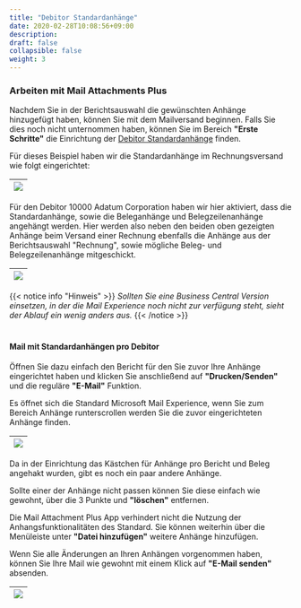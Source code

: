 ```yaml
---
title: "Debitor Standardanhänge"
date: 2020-02-28T10:08:56+09:00
description: 
draft: false
collapsible: false
weight: 3
---
```

### Arbeiten mit Mail Attachments Plus

Nachdem Sie in der Berichtsauswahl die gewünschten Anhänge hinzugefügt haben, können Sie mit dem Mailversand beginnen. Falls Sie dies noch nicht unternommen haben, können Sie im Bereich **"Erste Schritte"** die Einrichtung der [Debitor Standardanhänge](/de-de/apps/mail_attachment_plus/first-steps/setup/defaults-customer/) finden.

Für dieses Beispiel haben wir die Standardanhänge im Rechnungsversand wie folgt eingerichtet:

|![](images/apps/mail-attachments-plus/de/anwendungsbeispiel_dokumentlayout.png)
|-|

Für den Debitor 10000 Adatum Corporation haben wir hier aktiviert, dass die Standardanhänge, sowie die Beleganhänge und Belegzeilenanhänge angehängt werden. Hier werden also neben den beiden oben gezeigten Anhänge beim Versand einer Rechnung ebenfalls die Anhänge aus der Berichtsauswahl "Rechnung", sowie mögliche Beleg- und Belegzeilenanhänge mitgeschickt.

|![](images/apps/mail-attachments-plus/de/anwendungsbeispiel_dokumentlayout_2.png)
|-|

{{< notice info "Hinweis" >}}
 _Sollten Sie eine Business Central Version einsetzen, in der die Mail Experience noch nicht zur verfügung steht, sieht der Ablauf ein wenig anders aus._
{{< /notice >}}
#

#### Mail mit Standardanhängen pro Debitor
Öffnen Sie dazu einfach den Bericht für den Sie zuvor Ihre Anhänge eingerichtet haben und klicken Sie anschließend auf **"Drucken/Senden"** und die reguläre **"E-Mail"** Funktion.

Es öffnet sich die Standard Microsoft Mail Experience, wenn Sie zum Bereich Anhänge runterscrollen werden Sie die zuvor eingerichteten Anhänge finden.

|![](images/apps/mail-attachments-plus/de/anwendungsbeispiel_dokumentlayout_anhänge.png)
|-|

Da in der Einrichtung das Kästchen für Anhänge pro Bericht und Beleg angehakt wurden, gibt es noch ein paar andere Anhänge.

Sollte einer der Anhänge nicht passen können Sie diese einfach wie gewohnt, über die 3 Punkte und **"löschen"** entfernen.

Die Mail Attachment Plus App verhindert nicht die Nutzung der Anhangsfunktionalitäten des Standard. Sie können weiterhin über die Menüleiste unter **"Datei hinzufügen"** weitere Anhänge hinzufügen.

Wenn Sie alle Änderungen an Ihren Anhängen vorgenommen haben, können Sie Ihre Mail wie gewohnt mit einem Klick auf **"E-Mail senden"** absenden.

|![](images/apps/mail-attachments-plus/de/attachmentcustomermail.png)
|-|
